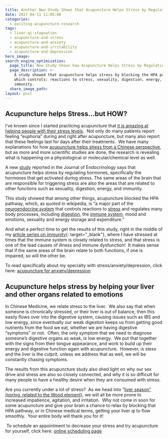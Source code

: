 ```yaml
---
title: Another New Study Shows that Acupuncture Helps Stress by Regulating Hormones
date: 2017-04-11 11:05:00
categories:
  - exciting-acupuncture-research
tags:
  - liver-qi-stagnation
  - acupuncture-and-stress
  - acupuncture-and-anxiety
  - acupuncture-and-irritability
  - acupuncture-and-depression
hero_image:
search_engine_optimization:
  page_title: New Study Shows how Acupuncture Helps Stress by Regulating Hormones
  page_description: >-
    A study showed that acupuncture helps stress by blocking the HPA pathway,
    which controls: reactions to stress, sexuality, digestion, energy, and
    immunity.
  share_image_path:
layout: post
---
```


## Acupuncture helps Stress…but HOW?

<div id="attachment_1458"><p>I&rsquo;ve known since I started practicing acupuncture that <a target="_blank" data-cms-editor-link-style="undefined" href="/conditions-treated/stress-anxiety-depression/">it is amazing at helping people with their stress levels</a>.&nbsp; Not only do many patients report feeling &ldquo;euphoria&rdquo; during and right after acupuncture, but many also report that these feelings last for days after their treatments.&nbsp; We have many explanations for how <a target="_blank" data-cms-editor-link-style="undefined" href="/2010/02/25/acupuncture-helps-stress-so-im-stressed-whats-the-big-deal/">acupuncture helps stress from a Chinese perspective</a>, but as more and more scientific studies are done, the research is revealing what is happening on a physiological or molecular/chemical level as well.</p></div>

A new [study](http://topnews.net.nz/content/226835-acupuncture-reduces-stress-regulating-hormones "Study Acupuncture reduces stress by regulating hormones") reported in the Journal of Endocrinology says that acupuncture helps stress by regulating hormones, specifically the hormones that get activated during stress. The same areas of the brain that are responsible for triggering stress are also the areas that are related to other functions such as sexuality, digestion, energy, and immunity.

This study showed that among other things, acupuncture blocked the HPA pathway, which, as quoted in wikipedia, is “a major part of the [neuroendocrine system](http://en.wikipedia.org/wiki/Neuroendocrinology "Neuroendocrinology") that controls reactions to [stress](http://en.wikipedia.org/wiki/Stress_%28medicine%29 "Stress (medicine)") and regulates many body processes, including [digestion](http://en.wikipedia.org/wiki/Digestion "Digestion"), the [immune system](http://en.wikipedia.org/wiki/Immune_system "Immune system"), mood and emotions, sexuality and energy storage and expenditure.”

And what a perfect time to get the results of this study, right in the middle of my [article series on immunity](http://www.wisdomwaysacupuncture.com/2013/02/13/1408/ "Acupuncture for Immunity"){: target="_blank"}, where I have stressed at times that the immune system is closely related to stress, and that stress is one of the lead causes of illness and immune dysfunction!&nbsp; It makes sense that if the same areas of the brain relate to both functions, if one is impaired, so will the other be.

To read specifically about my specialty with stress/anxiety/depression, click here: [acupuncture for anxiety/depression](/conditions-treated/stress-anxiety-depression/ "Acupuncture for Anxiety, Acupuncture for Depression")

## Acupuncture helps stress by helping your liver and other organs related to emotions

In Chinese Medicine, we relate stress to the liver.&nbsp; We also say that when someone is chronically stressed, or their liver is out of balance, then this easily flows over into the digestive system, causing issues such as IBS and low energy, since eventually our weak digestion keeps us from getting good nutrients from the food we eat, whether we are having digestive “symptoms” or not.&nbsp; Often, the only symptom that we need to diagnose someone’s digestive organs as weak, is low energy.&nbsp; We put that together with the signs from their tongue appearance, and work to build up their energy and digestive function again with acupuncture.&nbsp; However, is stess and the liver is the culprit, unless we address that as well, we will be constantly chasing symptoms.

The results from this acupuncture study also shed light on why our sex drive and stress are also so closely connected, and why it is so difficult for many people to have a healthy desire when they are consumed with stress.

Are you currently under a lot of stress?&nbsp; As we head into “[liver season” (spring, related to the Wood element](http://www.wisdomwaysacupuncture.com/2018/03/30/do-you-feel-the-wood-energy-rising-already-tips-for-staying-sane-as-we-switch-from-winter-to-spring/)), we will all be more prone to increased impatience, agitation, and irritation.&nbsp; Why not come in soon for some acupuncture and give your brain a chance to relax by blocking that HPA pathway, or in Chinese medical terms, getting your liver qi to flow smoothly.&nbsp; Your entire body will thank you for it!

&nbsp;To schedule an appointment to decrease your stress and try acupuncture for yourself, click here: [online scheduling page](http://www.wisdomwaysacupuncture.com/acupuncture-appointment-scheduling/ "Online Acupuncture Scheduling")